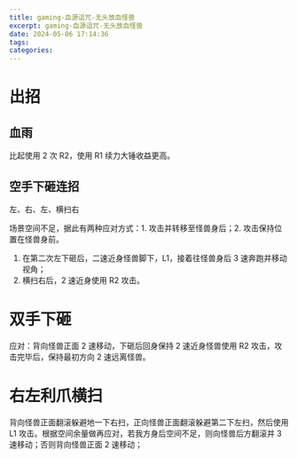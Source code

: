 ```yaml
---
title: gaming-血源诅咒-无头放血怪兽
excerpt: gaming-血源诅咒-无头放血怪兽
date: 2024-05-06 17:14:36
tags:
categories:
---
```

# 出招

## 血雨

比起使用 2 次 R2，使用 R1 续力大锤收益更高。

## 空手下砸连招

左、右、左、横扫右

场景空间不足，据此有两种应对方式：1. 攻击并转移至怪兽身后；2. 攻击保持位置在怪兽身前。

1. 在第二次左下砸后，二速近身怪兽脚下，L1，接着往怪兽身后 3 速奔跑并移动视角；
2. 横扫右后，2 速近身使用 R2 攻击。

# 双手下砸

应对：背向怪兽正面 2 速移动，下砸后回身保持 2 速近身怪兽使用 R2 攻击，攻击完毕后，保持最初方向 2 速远离怪兽。


# 右左利爪横扫

背向怪兽正面翻滚躲避地一下右扫，正向怪兽正面翻滚躲避第二下左扫，然后使用 L1 攻击。根据空间余量做再应对，若我方身后空间不足，则向怪兽后方翻滚并 3 速移动；否则背向怪兽正面 2 速移动；